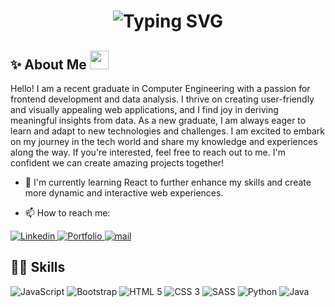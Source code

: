 <!--![Your SVG Image](dynamic_header.svg)-->

<div align="center">
    <h1>
        <img src="https://readme-typing-svg.herokuapp.com?font=Jetbrains+mono&size=40&duration=3000&color=33FF33&center=true&vCenter=true&width=435&lines=Hi+👋🏻;I'm+Kadriye+Demirci;This+is+my+Github;" alt="Typing SVG"/>
    </h1>
</div>
<h2>✨ About Me <img height="30" src="https://raw.githubusercontent.com/innng/innng/master/assets/kyubey.gif"> </h2>

<p >
   Hello! I am a recent graduate in Computer Engineering with a passion for frontend development and data analysis. I thrive on creating user-friendly and visually appealing web applications, and I find joy in deriving meaningful insights from data. As a new graduate, I am always eager to learn and adapt to new technologies and challenges. I am excited to embark on my journey in the tech world and share my knowledge and experiences along the way. If you're interested, feel free to reach out to me. I'm confident we can create amazing projects together!
</p>

- 🌱 I'm currently learning React to further enhance my skills and create more dynamic and interactive web experiences.

- 📫 How to reach me:

<div>
    <a href="https://www.linkedin.com/in/kadriye-demirci-3676b8203/">
        <img src="https://img.shields.io/badge/LINKEDIN-blue?color=blue" alt="Linkedin">
    </a>
    <a href="https://www.linkedin.com/in/kadriye-demirci-3676b8203/">
        <img  src="https://img.shields.io/badge/MY_PORTFOLIO-%23F36686?logo=4chan" alt="Portfolio">
    </a>
    <a href="https://www.linkedin.com/in/kadriye-demirci-3676b8203/">
        <img  src="https://img.shields.io/badge/MAIL-%23ff0000?logo=gmail&logoColor=white" alt="mail">
    </a>
</div>



<h2>🤹🏻 Skills</h2>
<div>
    <img src="https://img.shields.io/badge/JAVASCRIPT-%23F7DF1E?style=for-the-badge&logo=javascript&logoColor=black" alt="JavaScript">
    <img src="https://img.shields.io/badge/bootstrap-%237952B3?style=for-the-badge&logo=bootstrap&logoColor=white" alt="Bootstrap">
    <img src="https://img.shields.io/badge/HTML_5-%23E34F26?style=for-the-badge&logo=html5&logoColor=white" alt="HTML 5">
    <img src="https://img.shields.io/badge/CSS_3-%231572B6?style=for-the-badge&logo=css&logoColor=white" alt="CSS 3">
    <img src="https://img.shields.io/badge/SASS-%23CC6699?style=for-the-badge&logo=sass&logoColor=white" alt="SASS"> 
    <img src="https://img.shields.io/badge/python-%233776AB?style=for-the-badge&logo=python&logoColor=white" alt="Python">
    <img src="https://img.shields.io/badge/Java-orange?style=for-the-badge&logoColor=white" alt="Java">
</div>









<!--
**Sularada/Sularada** is a ✨ _special_ ✨ repository because its `README.md` (this file) appears on your GitHub profile.

Here are some ideas to get you started:

- 🔭 I’m currently working on ...
- 🌱 I’m currently learning ...
- 👯 I’m looking to collaborate on ...
- 🤔 I’m looking for help with ...
- 💬 Ask me about ...
- 📫 How to reach me: ...
- 😄 Pronouns: ...
- ⚡ Fun fact: ...
-->
